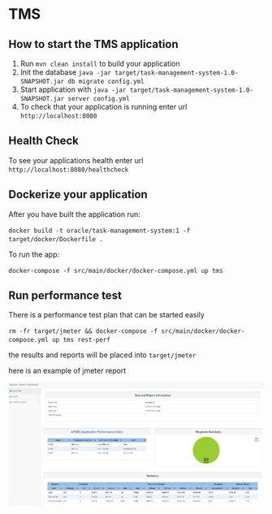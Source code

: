 # TMS

How to start the TMS application
---

1. Run `mvn clean install` to build your application
2. Init the database `java -jar target/task-management-system-1.0-SNAPSHOT.jar db migrate config.yml`
3. Start application with `java -jar target/task-management-system-1.0-SNAPSHOT.jar server config.yml`
4. To check that your application is running enter url `http://localhost:8080`

Health Check
---

To see your applications health enter url `http://localhost:8080/healthcheck`


Dockerize your application
---

After you have built the application run:

`docker build -t oracle/task-management-system:1 -f target/docker/Dockerfile .`

To run the app:

`docker-compose -f src/main/docker/docker-compose.yml up tms`


Run performance test
---

There is a performance test plan that can be started easily

`rm -fr target/jmeter && docker-compose -f src/main/docker/docker-compose.yml up tms rest-perf`

the results and reports will be placed into `target/jmeter`

here is an example of jmeter report

![img.png](img.png)
